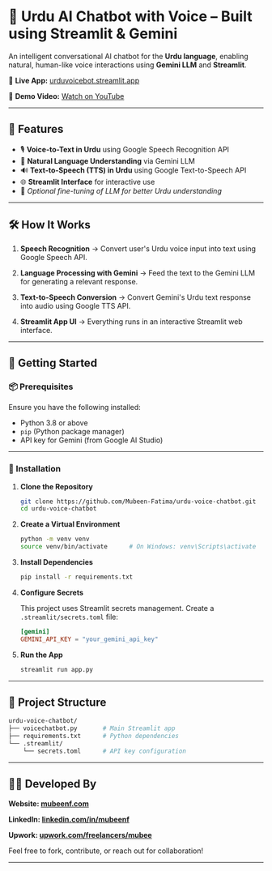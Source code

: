 # 🤖 Urdu AI Chatbot with Voice – Built using Streamlit & Gemini

An intelligent conversational AI chatbot for the **Urdu language**, enabling natural, human-like voice interactions using **Gemini LLM** and **Streamlit**.

🔗 **Live App:** [urduvoicebot.streamlit.app](https://urduvoicebot.streamlit.app/)

🎥 **Demo Video:** [Watch on YouTube](https://youtu.be/w2ezpusfzfs)

---

## 🎯 Features

* 🎙️ **Voice-to-Text in Urdu** using Google Speech Recognition API
* 💬 **Natural Language Understanding** via Gemini LLM
* 🔊 **Text-to-Speech (TTS) in Urdu** using Google Text-to-Speech API
* 🌐 **Streamlit Interface** for interactive use
* 🧠 *Optional fine-tuning of LLM for better Urdu understanding*

---

## 🛠️ How It Works

1. **Speech Recognition**
   → Convert user's Urdu voice input into text using Google Speech API.

2. **Language Processing with Gemini**
   → Feed the text to the Gemini LLM for generating a relevant response.

3. **Text-to-Speech Conversion**
   → Convert Gemini's Urdu text response into audio using Google TTS API.

4. **Streamlit App UI**
   → Everything runs in an interactive Streamlit web interface.

---

## 🚀 Getting Started

### 📦 Prerequisites

Ensure you have the following installed:

* Python 3.8 or above
* `pip` (Python package manager)
* API key for Gemini (from Google AI Studio)

---

### 🧩 Installation

1. **Clone the Repository**

   ```bash
   git clone https://github.com/Mubeen-Fatima/urdu-voice-chatbot.git
   cd urdu-voice-chatbot
   ```

2. **Create a Virtual Environment**

   ```bash
   python -m venv venv
   source venv/bin/activate      # On Windows: venv\Scripts\activate
   ```

3. **Install Dependencies**

   ```bash
   pip install -r requirements.txt
   ```

4. **Configure Secrets**

   This project uses Streamlit secrets management. Create a `.streamlit/secrets.toml` file:

   ```toml
   [gemini]
   GEMINI_API_KEY = "your_gemini_api_key"
   ```

5. **Run the App**

   ```bash
   streamlit run app.py
   ```

---

## 📁 Project Structure

```bash
urdu-voice-chatbot/
├── voicechatbot.py       # Main Streamlit app
├── requirements.txt      # Python dependencies
└── .streamlit/
    └── secrets.toml      # API key configuration
```

---

## 🙋‍♂️ Developed By

**Website: [mubeenf.com](https://mubeenf.com)**

**LinkedIn: [linkedin.com/in/mubeenf](https://www.linkedin.com/in/mubeenf/)**

**Upwork: [upwork.com/freelancers/mubee](https://www.upwork.com/freelancers/mubee)**

Feel free to fork, contribute, or reach out for collaboration!

---
